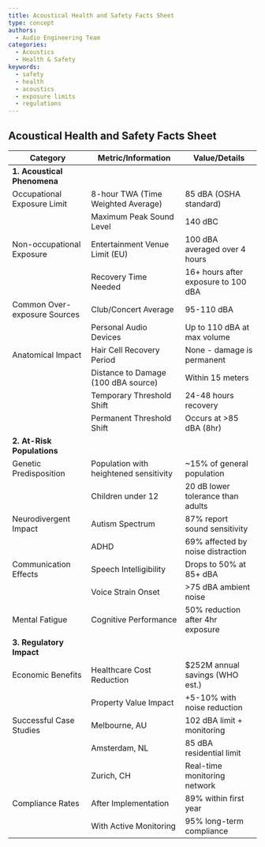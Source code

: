 ```yaml
---
title: Acoustical Health and Safety Facts Sheet
type: concept
authors:
  - Audio Engineering Team
categories:
  - Acoustics
  - Health & Safety
keywords:
  - safety
  - health
  - acoustics
  - exposure limits
  - regulations
---
```


## Acoustical Health and Safety Facts Sheet

| Category                     | Metric/Information                     | Value/Details                       |
| ---------------------------- | -------------------------------------- | ----------------------------------- |
| **1. Acoustical Phenomena**  |                                        |                                     |
| Occupational Exposure Limit  | 8-hour TWA (Time Weighted Average)     | 85 dBA (OSHA standard)              |
|                              | Maximum Peak Sound Level               | 140 dBC                             |
| Non-occupational Exposure    | Entertainment Venue Limit (EU)         | 100 dBA averaged over 4 hours       |
|                              | Recovery Time Needed                   | 16+ hours after exposure to 100 dBA |
| Common Over-exposure Sources | Club/Concert Average                   | 95-110 dBA                          |
|                              | Personal Audio Devices                 | Up to 110 dBA at max volume         |
| Anatomical Impact            | Hair Cell Recovery Period              | None - damage is permanent          |
|                              | Distance to Damage (100 dBA source)    | Within 15 meters                    |
|                              | Temporary Threshold Shift              | 24-48 hours recovery                |
|                              | Permanent Threshold Shift              | Occurs at >85 dBA (8hr)             |
| **2. At-Risk Populations**   |                                        |                                     |
| Genetic Predisposition       | Population with heightened sensitivity | ~15% of general population          |
|                              | Children under 12                      | 20 dB lower tolerance than adults   |
| Neurodivergent Impact        | Autism Spectrum                        | 87% report sound sensitivity        |
|                              | ADHD                                   | 69% affected by noise distraction   |
| Communication Effects        | Speech Intelligibility                 | Drops to 50% at 85+ dBA             |
|                              | Voice Strain Onset                     | >75 dBA ambient noise               |
| Mental Fatigue               | Cognitive Performance                  | 50% reduction after 4hr exposure    |
| **3. Regulatory Impact**     |                                        |                                     |
| Economic Benefits            | Healthcare Cost Reduction              | $252M annual savings (WHO est.)     |
|                              | Property Value Impact                  | +5-10% with noise reduction         |
| Successful Case Studies      | Melbourne, AU                          | 102 dBA limit + monitoring          |
|                              | Amsterdam, NL                          | 85 dBA residential limit            |
|                              | Zurich, CH                             | Real-time monitoring network        |
| Compliance Rates             | After Implementation                   | 89% within first year               |
|                              | With Active Monitoring                 | 95% long-term compliance            |
